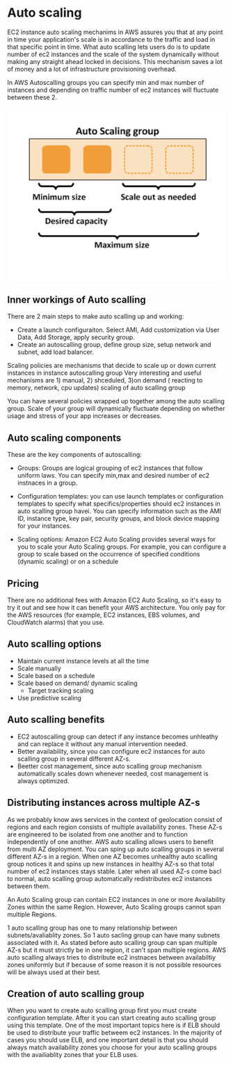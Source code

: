 # Auto scaling
EC2 instance auto scaling mechanims in AWS assures you that at any point in time your application's scale is in accordance to
the traffic and load in that specific point in time.
What auto scalling lets users do is to update number of ec2 instances and the scale of the system dynamically without making any
straight ahead locked in decisions. This mechanism saves a lot of money and a lot of infrastructure provisioning overhead.  

In AWS Autoscalling groups you can specify min and max number of instances and depending on traffic number of ec2 instances will fluctuate
between these 2.

![autoscalling diagram](./auto-scaling.png)

## Inner workings of Auto scalling
There are 2 main steps to make auto scalling up and working:
- Create a launch configuraiton. Select AMI, Add customization via User Data, Add Storage, apply security group.
- Create an autoscalling group, define group size, setup network and subnet, add load balancer. 

Scaling policies are mechanisms that decide to scale up or down current instances in instance autoscalling group
Very interesting and useful mechanisms are 1) manual, 2) shceduled, 3)on demand ( reacting to memory, network, cpu updates) scaling of auto scalling group 

You can have several policies wrapped up together among the auto scalling group.
Scale of your group will dynamically fluctuate depending on whether usage and stress of your app increases or decreases.

## Auto scaling components
These are the key components of autoscalling:
- Groups: Groups are logical grouping of ec2 instances that follow uniform laws. You can specify min,max and desired number of ec2 instnaces in a group.
- Configuration templates: you can use launch templates or configuration templates to specify what specifics/properties should ec2 instances in auto scalling group havei. You can specify information such as the AMI ID, instance type, key pair, security groups, and block device mapping for your instances. 

- Scaling options: Amazon EC2 Auto Scaling provides several ways for you to scale your Auto Scaling groups. For example, you can configure a group to scale based on the occurrence of specified conditions (dynamic scaling) or on a schedule 

## Pricing
There are no additional fees with Amazon EC2 Auto Scaling, so it's easy to try it out and see how it can benefit your AWS architecture. You only pay for the AWS resources (for example, EC2 instances, EBS volumes, and CloudWatch alarms) that you use.

## Auto scalling options
- Maintain current instance levels at all the time
- Scale manually
- Scale based on a schedule
- Scale based on demand/ dynamic scaling
	- Target tracking scaling	
- Use predictive scaling

## Auto scalling benefits
- EC2 autoscalling group can detect if any instance becomes unhleathy and can replace it without any manual intervention needed. 
- Better availability, since you can configure ec2 instances for auto scalling group in several different AZ-s.
- Beetter cost management, since auto scalling group mechanism automatically scales down whenever needed, cost management is always optimized.

## Distributing instances across multiple AZ-s
As we probably know aws services in the context of geolocation consist of regions and each region consists of multiple availability zones.
These AZ-s are engineered to be isolated from one another and to function independently of one another.
AWS auto scalling allows users to benefit from multi AZ deployment. You can sping up auto scalling groups in several different AZ-s in a region.
When one AZ becomes unhealthy auto scalling group notices it and spins up new instances in healthy AZ-s so that total number of ec2 instances
stays stable. Later when all used AZ-s come bacl to normal, auto scalling group automatically redistributes ec2 instances between them.

An Auto Scaling group can contain EC2 instances in one or more Availability Zones within the same Region. However, Auto Scaling groups cannot span multiple Regions.

1 auto scalling group has one to many relationship between subnets/avaliablity zones. So 1 auto sacling group can have many subnets associated with it.
As stated before auto scalling group can span multiple AZ-s but it must strictly be in one region, it can't span multiple regions.
AWS auto scalling always tries to distribute ec2 instnaces between availabiltiy zones uniformly but if because of some reason it is not possible resources will be always used at their best.

## Creation of auto scalling group
When you want to create auto scalling group first you must create configuration template. After it you can start creating auto scalling group using this template.
One of the most important topics here is if ELB should be used to distribute your traffic betweem ec2 instances. In the majority of cases you should use ELB,
and one important detail is that you should always match availability zones you choose for your auto scalling groups with the availiablity zones that your ELB uses.
